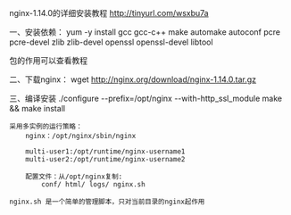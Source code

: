 nginx-1.14.0的详细安装教程
http://tinyurl.com/wsxbu7a

一、安装依赖：
	yum -y install gcc gcc-c++ make automake autoconf pcre pcre-devel zlib zlib-devel openssl openssl-devel libtool

包的作用可以查看教程

二、下载nginx：
	wget http://nginx.org/download/nginx-1.14.0.tar.gz

三、编译安装
	./configure --prefix=/opt/nginx --with-http_ssl_module
	make && make install
	

	采用多实例的运行策略：
		nginx：/opt/nginx/sbin/nginx
		
		multi-user1:/opt/runtime/nginx-username1
		multi-user2:/opt/runtime/nginx-username2
		
		配置文件：从/opt/nginx复制:
			conf/ html/ logs/ nginx.sh

	nginx.sh 是一个简单的管理脚本，只对当前目录的nginx起作用
